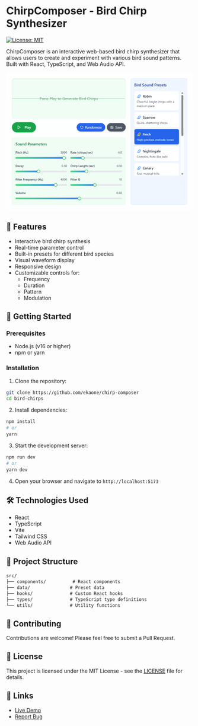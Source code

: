 # ChirpComposer - Bird Chirp Synthesizer

[![License: MIT](https://img.shields.io/badge/License-MIT-yellow.svg)](https://opensource.org/licenses/MIT)

ChirpComposer is an interactive web-based bird chirp synthesizer that allows users to create and experiment with various bird sound patterns. Built with React, TypeScript, and Web Audio API.

![ChirpComposer Preview](/public/images/og-image.png)

## 🎵 Features

- Interactive bird chirp synthesis
- Real-time parameter control
- Built-in presets for different bird species
- Visual waveform display
- Responsive design
- Customizable controls for:
  - Frequency
  - Duration
  - Pattern
  - Modulation

## 🚀 Getting Started

### Prerequisites

- Node.js (v16 or higher)
- npm or yarn

### Installation

1. Clone the repository:
```bash
git clone https://github.com/ekaone/chirp-composer
cd bird-chirps
```

2. Install dependencies:
```bash
npm install
# or
yarn
```

3. Start the development server:
```bash
npm run dev
# or
yarn dev
```

4. Open your browser and navigate to `http://localhost:5173`

## 🛠️ Technologies Used

- React
- TypeScript
- Vite
- Tailwind CSS
- Web Audio API

## 📁 Project Structure

```
src/
├── components/          # React components
├── data/               # Preset data
├── hooks/              # Custom React hooks
├── types/              # TypeScript type definitions
└── utils/              # Utility functions
```

## 🤝 Contributing

Contributions are welcome! Please feel free to submit a Pull Request.

## 📝 License

This project is licensed under the MIT License - see the [LICENSE](LICENSE) file for details.

## 🔗 Links

- [Live Demo](https://bird.prasetia.me/)
- [Report Bug](https://github.com/ekaone/chirp-composer/issues)